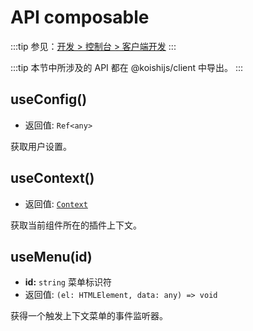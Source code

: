 # API composable

:::tip
参见：[开发 > 控制台 > 客户端开发](../../guide/console/client.md)
:::

:::tip
本节中所涉及的 API 都在 @koishijs/client 中导出。
:::

## useConfig()

- 返回值: `Ref<any>`

获取用户设置。

## useContext()

- 返回值: [`Context`](./context.md)

获取当前组件所在的插件上下文。

## useMenu(id)

- **id:** `string` 菜单标识符
- 返回值: `(el: HTMLElement, data: any) => void`

获得一个触发上下文菜单的事件监听器。
